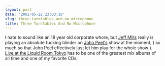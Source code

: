 ```yaml
---
layout: post
date: '2002-05-22 23:03:18'
slug: three-turntables-and-no-microphone
title: Three Turntables And No Microphone
---
```


I hate to sound like an 18 year old corporate whore, but [Jeff Mills](http://www.niitty.org/virus/jeff_biography.html) really is playing an absolute fucking blinder on [John Peel's](http://www.bbc.co.uk/radio1/alt/peel.shtml) show at the moment, ( so much so that John Peel effectively just let him play for the whole show ). [Live at the Liquid Room Tokyo](http://www.homebass.ca/release/r4080.cfm) has to be one of the greatest mix albums of all time and one of  my favorite CDs.